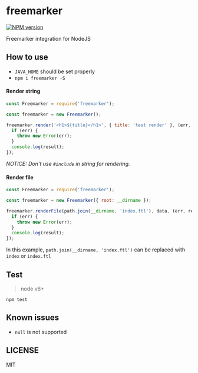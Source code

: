 # freemarker

[![NPM version][npm-image]][npm-url]

Freemarker integration for NodeJS

## How to use

  - `JAVA_HOME` should be set properly
  - `npm i freemarker -S`

#### Render string

```javascript
const Freemarker = require('freemarker');

const freemarker = new Freemarker();

freemarker.render('<h1>${title}</h1>', { title: 'test render' }, (err, result) => {
  if (err) {
    throw new Error(err);
  }
  console.log(result);
});
```

*NOTICE: Don't use `#include` in string for rendering.*

#### Render file

```javascript
const Freemarker = require('freemarker');

const freemarker = new Freemarker({ root: __dirname });

freemarker.renderFile(path.join(__dirname, 'index.ftl'), data, (err, result) => {
  if (err) {
    throw new Error(err);
  }
  console.log(result);
});
```
In this example, `path.join(__dirname, 'index.ftl')` can be replaced with `index` or `index.ftl`

## Test
> node v6+

`npm test`

## Known issues
 - `null` is not supported

## LICENSE
MIT

[npm-url]: https://npmjs.org/package/freemarker
[npm-image]: https://img.shields.io/npm/v/freemarker.svg
